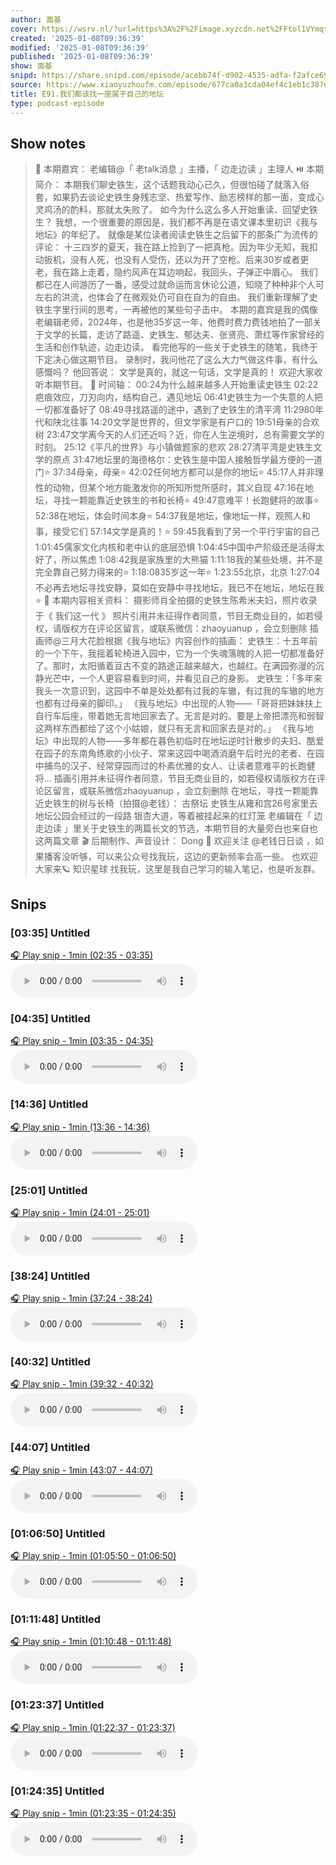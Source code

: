 ```yaml
---
author: 面基
cover: https://wsrv.nl/?url=https%3A%2F%2Fimage.xyzcdn.net%2FFtol1VYmqtTUXqIxdMjkt0BcBuFX.png&w=200&h=200
created: '2025-01-08T09:36:39'
modified: '2025-01-08T09:36:39'
published: '2025-01-08T09:36:39'
show: 面基
snipd: https://share.snipd.com/episode/acebb74f-d902-4535-adfa-f2afce690980
source: https://www.xiaoyuzhoufm.com/episode/677ca0a3cda04ef4c1eb1c38?utm_source=rss
title: E91.我们都该找一座属于自己的地坛
type: podcast-episode
---
```



## Show notes
> 🎤 本期嘉宾： 
> 老编辑@「 老talk消息 」主播，「 边走边读 」主理人
> ⏯️ 本期简介： 
> 本期我们聊史铁生，这个话题我动心已久，但很怕碰了就落入俗套，如果扔去谈论史铁生身残志坚、热爱写作、励志榜样的那一面，变成心灵鸡汤的酌料，那就太失败了。
> 如今为什么这么多人开始重读、回望史铁生？
> 我想，一个很重要的原因是，我们都不再是在语文课本里初识《我与地坛》的年纪了。
> 就像是某位读者阅读史铁生之后留下的那条广为流传的评论：
> 十三四岁的夏天，我在路上捡到了一把真枪。因为年少无知，我扣动扳机，没有人死，也没有人受伤，还以为开了空枪。后来30岁或者更老，我在路上走着，隐约风声在耳边响起，我回头，子弹正中眉心。    我们都已在人间游历了一番，感受过就命运而言休论公道，知晓了种种非个人可左右的洪流，也体会了在微观处仍可自在自为的自由。
> 我们重新理解了史铁生字里行间的思考，一再被他的某些句子击中。
> 本期的嘉宾是我的偶像老编辑老师，2024年，也是他35岁这一年，他费时费力费钱地拍了一部关于文学的长篇，走访了路遥、史铁生、郁达夫、张贤亮、萧红等作家曾经的生活和创作轨迹，边走边读。
> 看完他写的一些关于史铁生的随笔，我终于下定决心做这期节目。
> 录制时，我问他花了这么大力气做这件事，有什么感慨吗？
> 他回答说：
> 文学是真的，就这一句话，文学是真的！    欢迎大家收听本期节目。
> 🎯 时间轴： 
> 00:24为什么越来越多人开始重读史铁生
> 02:22疤痕效应，刀刃向内，结构自己，遇见地坛
> 06:41史铁生为一个失意的人把一切都准备好了
> 08:49寻找路遥的途中，遇到了史铁生的清平湾
> 11:2980年代和陕北往事
> 14:20文学是世界的，但文学家是有户口的
> 19:51母亲的合欢树
> 23:47文学离今天的人们还近吗？近，你在人生逆境时，总有需要文学的时刻。
> 25:12《平凡的世界》与小镇做题家的悲欢
> 28:27清平湾是史铁生文学的原点
> 31:47地坛里的海德格尔：史铁生是中国人接触哲学最方便的一道门⭐️
> 37:34母亲，母亲⭐️
> 42:02任何地方都可以是你的地坛⭐️
> 45:17人并非理性的动物，但某个地方能激发你的所知所觉所感时，其义自现
> 47:16在地坛，寻找一颗能靠近史铁生的书和长椅⭐️
> 49:47意难平！长跑健将的故事⭐️
> 52:38在地坛，体会时间本身⭐️
> 54:37我是地坛，像地坛一样，观照人和事，接受它们
> 57:14文学是真的！⭐️
> 59:45我看到了另一个平行宇宙的自己
> 1:01:45儒家文化内核和老中认的底层恐惧
> 1:04:45中国中产阶级还是活得太好了，所以焦虑
> 1:08:42我是家族里的大熊猫
> 1:11:18我的某些处境，并不是完全靠自己努力得来的⭐️
> 1:18:0835岁这一年⭐️
> 1:23:55北京，北京
> 1:27:04不必再去地坛寻找安静，莫如在安静中寻找地坛，我已不在地坛，地坛在我⭐️
> 📁 本期内容相关资料： 
> 摄影师肖全拍摄的史铁生陈希米夫妇，照片收录于《 我们这一代 》       照片引用并未征得作者同意，节目无商业目的，如若侵权，请版权方在评论区留言，或联系微信：zhaoyuanup ，会立刻删除 
> 插画师@三月大花脸根据《我与地坛》内容创作的插画：   史铁生：十五年前的一个下午，我摇着轮椅进入园中，它为一个失魂落魄的人把一切都准备好了。那时，太阳循着亘古不变的路途正越来越大，也越红。在满园弥漫的沉静光芒中，一个人更容易看到时间，并看见自己的身影。
> 史铁生：「多年来我头一次意识到，这园中不单是处处都有过我的车辙，有过我的车辙的地方也都有过母亲的脚印。」
> 《我与地坛》中出现的人物——「哥哥把妹妹扶上自行车后座，带着她无言地回家去了。无言是对的。要是上帝把漂亮和弱智这两样东西都给了这个小姑娘，就只有无言和回家去是对的。」
> 《我与地坛》中出现的人物——多年都在暮色初临时在地坛逆时针散步的夫妇、酷爱在园子的东南角练歌的小伙子、常来这园中喝酒消磨午后时光的老者、在园中捕鸟的汉子、经常穿园而过的朴素优雅的女人、让读者意难平的长跑健将...
> 插画引用并未征得作者同意，节目无商业目的，如若侵权请版权方在评论区留言，或联系微信zhaoyuanup ，会立刻删除 
> 在地坛，寻找一颗能靠近史铁生的树与长椅（拍摄@老钱）：                                             古祭坛                                 史铁生从雍和宫26号家里去地坛公园会经过的一段路         银杏大道，等着被挂起来的红灯笼         老编辑在「 边走边读 」里关于史铁生的两篇长文的节选，本期节目的大量旁白也来自也这两篇文章                                                      🎬 后期制作、声音设计： Dong
> 📣 欢迎关注 @老钱日日谈  ，如果播客没听够，可以来公众号找我玩，这边的更新频率会高一些。
> 也欢迎大家来🪐 知识星球 找我玩，这里是我自己学习的输入笔记，也是听友群。

## Snips
### [03:35] Untitled
[🎧 Play snip - 1min️ (02:35 - 03:35)](https://share.snipd.com/snip/54daafe2-7002-41ff-8c37-a84448c7aee8)
<audio controls> <source src="https://dts-api.xiaoyuzhoufm.com/track/6388760f22567e8ea6ad070f/677ca0a3cda04ef4c1eb1c38/media.xyzcdn.net/lqw80JpGF-rlp0QX9IEmEXaOoRYN.m4a#t=02:35,03:35"> </audio>
### [04:35] Untitled
[🎧 Play snip - 1min️ (03:35 - 04:35)](https://share.snipd.com/snip/996c6cd7-b0d0-4d3e-af1b-31959a41e3d4)
<audio controls> <source src="https://dts-api.xiaoyuzhoufm.com/track/6388760f22567e8ea6ad070f/677ca0a3cda04ef4c1eb1c38/media.xyzcdn.net/lqw80JpGF-rlp0QX9IEmEXaOoRYN.m4a#t=03:35,04:35"> </audio>
### [14:36] Untitled
[🎧 Play snip - 1min️ (13:36 - 14:36)](https://share.snipd.com/snip/661c7894-d701-45f4-a049-fda1737cab52)
<audio controls> <source src="https://dts-api.xiaoyuzhoufm.com/track/6388760f22567e8ea6ad070f/677ca0a3cda04ef4c1eb1c38/media.xyzcdn.net/lqw80JpGF-rlp0QX9IEmEXaOoRYN.m4a#t=13:36,14:36"> </audio>
### [25:01] Untitled
[🎧 Play snip - 1min️ (24:01 - 25:01)](https://share.snipd.com/snip/e223e737-7cd8-4708-ba06-52f3274802ce)
<audio controls> <source src="https://dts-api.xiaoyuzhoufm.com/track/6388760f22567e8ea6ad070f/677ca0a3cda04ef4c1eb1c38/media.xyzcdn.net/lqw80JpGF-rlp0QX9IEmEXaOoRYN.m4a#t=24:01,25:01"> </audio>
### [38:24] Untitled
[🎧 Play snip - 1min️ (37:24 - 38:24)](https://share.snipd.com/snip/5194887b-6fb0-4df8-b48d-8b200558775c)
<audio controls> <source src="https://dts-api.xiaoyuzhoufm.com/track/6388760f22567e8ea6ad070f/677ca0a3cda04ef4c1eb1c38/media.xyzcdn.net/lqw80JpGF-rlp0QX9IEmEXaOoRYN.m4a#t=37:24,38:24"> </audio>
### [40:32] Untitled
[🎧 Play snip - 1min️ (39:32 - 40:32)](https://share.snipd.com/snip/66ee2362-948a-4da5-ae1e-e4e1321e7950)
<audio controls> <source src="https://dts-api.xiaoyuzhoufm.com/track/6388760f22567e8ea6ad070f/677ca0a3cda04ef4c1eb1c38/media.xyzcdn.net/lqw80JpGF-rlp0QX9IEmEXaOoRYN.m4a#t=39:32,40:32"> </audio>
### [44:07] Untitled
[🎧 Play snip - 1min️ (43:07 - 44:07)](https://share.snipd.com/snip/f8368aa2-4b9e-4147-84ce-8d6970c9c545)
<audio controls> <source src="https://dts-api.xiaoyuzhoufm.com/track/6388760f22567e8ea6ad070f/677ca0a3cda04ef4c1eb1c38/media.xyzcdn.net/lqw80JpGF-rlp0QX9IEmEXaOoRYN.m4a#t=43:07,44:07"> </audio>
### [01:06:50] Untitled
[🎧 Play snip - 1min️ (01:05:50 - 01:06:50)](https://share.snipd.com/snip/a2fbcd69-9687-4330-abec-cad408243bba)
<audio controls> <source src="https://dts-api.xiaoyuzhoufm.com/track/6388760f22567e8ea6ad070f/677ca0a3cda04ef4c1eb1c38/media.xyzcdn.net/lqw80JpGF-rlp0QX9IEmEXaOoRYN.m4a#t=01:05:50,01:06:50"> </audio>
### [01:11:48] Untitled
[🎧 Play snip - 1min️ (01:10:48 - 01:11:48)](https://share.snipd.com/snip/075da828-8aac-4e36-af59-5b6e2138f74d)
<audio controls> <source src="https://dts-api.xiaoyuzhoufm.com/track/6388760f22567e8ea6ad070f/677ca0a3cda04ef4c1eb1c38/media.xyzcdn.net/lqw80JpGF-rlp0QX9IEmEXaOoRYN.m4a#t=01:10:48,01:11:48"> </audio>
### [01:23:37] Untitled
[🎧 Play snip - 1min️ (01:22:37 - 01:23:37)](https://share.snipd.com/snip/3caf1f71-fdc5-4128-8b62-74943ed95de0)
<audio controls> <source src="https://dts-api.xiaoyuzhoufm.com/track/6388760f22567e8ea6ad070f/677ca0a3cda04ef4c1eb1c38/media.xyzcdn.net/lqw80JpGF-rlp0QX9IEmEXaOoRYN.m4a#t=01:22:37,01:23:37"> </audio>
### [01:24:35] Untitled
[🎧 Play snip - 1min️ (01:23:35 - 01:24:35)](https://share.snipd.com/snip/eb847408-6fcc-4413-bc7b-2ea22ca647c1)
<audio controls> <source src="https://dts-api.xiaoyuzhoufm.com/track/6388760f22567e8ea6ad070f/677ca0a3cda04ef4c1eb1c38/media.xyzcdn.net/lqw80JpGF-rlp0QX9IEmEXaOoRYN.m4a#t=01:23:35,01:24:35"> </audio>
